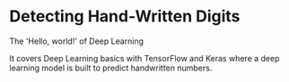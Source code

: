 # Detecting Hand-Written Digits
 The 'Hello, world!' of Deep Learning

It covers Deep Learning basics with TensorFlow and Keras where a deep learning model is built to predict handwritten numbers.
